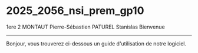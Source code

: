 # 2025_2056_nsi_prem_gp10
1ere 2
MONTAUT Pierre-Sébastien
PATUREL Stanislas
Bienvenue

-----------------------------------------------------------

Bonjour, vous trouverez ci-dessous un guide d'utilisation de notre logiciel.